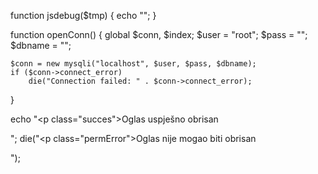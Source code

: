 function jsdebug($tmp)
{
	echo "<script>console.log(\"".$tmp."\")</script>";
}

function openConn()
{
	global $conn, $index;
	$user = "root";
	$pass = "";
	$dbname = "";

	$conn = new mysqli("localhost", $user, $pass, $dbname);
	if ($conn->connect_error) 
		die("Connection failed: " . $conn->connect_error);
	
}

<div class="container">
	<div class="dummy"></div>
	<div class="loader"></div>
	<p id="redirection_timer"></p>
</div>

<script> redirect(); </script>

echo "<p class=\"succes\">Oglas uspješno obrisan</p>";
die("<p class=\"permError\">Oglas nije mogao biti obrisan</p>");